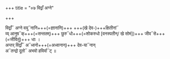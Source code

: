 +++
title = "०७ विद्वाँ अग्ने"

+++

विद्वाँ᳓ अग्ने वयु᳓नानि+++(=ज्ञानानि)+++ +++(खे देव-)+++क्षितीनां᳓  
व्य् आनुष᳓क्+++(=सन्ततम्)+++ छुरु᳓धो+++(=शोकरुधो [वनस्पतीन्/ खे सोमं‌‌])+++ जीव᳓से+++(=जीवितुं)+++ धाः ।  
अन्तर् विद्वाँ᳓ अ᳓ध्वनो+++(=अध्वानान्)+++ देव-या᳓नान्  
अ᳓तन्द्रो दूतो᳓ अभवो हविर्वा᳓ट् ॥